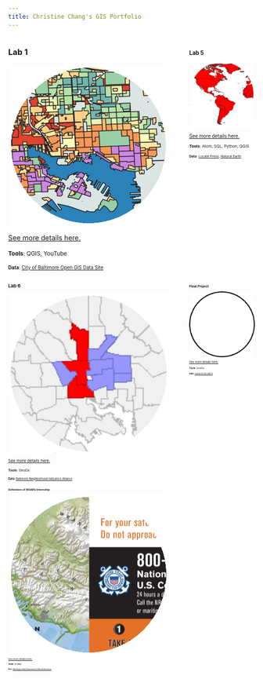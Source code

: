 ```yaml
---
title: Christine Chang's GIS Portfolio
---
```

<!--This is the first row of projects -->
<div style="display:table-row; width:100%; table-layout: fixed">
<div style="display: table-cell; width:370px; margin-right:3px" markdown="1">

### Lab 1

![It's Fine Alt Text](lab1/lab1_teaser1.png)

[See more details here.](https://chricha1.github.io/lab1/lab1.html)

<small>__Tools__: QGIS, YouTube
  
<small>__Data__: 
[City of Baltimore Open GIS Data Site](http://gis-baltimore.opendata.arcgis.com/)

</div>

<div style="display: table-cell; width:370px" markdown="1">

### Lab 5

![It's Fine Alt Text](lab5/lab5_teaser.png)

[See more details here.](https://chricha1.github.io/lab5/lab5.html)

<small>__Tools__: Atom, SQL, Python, QGIS

<small>__Data__: [Locate Press](http://locatepress.com/ppg3/data_code), [Natural Earth](http://www.naturalearthdata.com/downloads/)

</div>
</div>
<!--This is the second row of projects -->
<div style="display:table-row; width:100%; table-layout: fixed">
<div style="display: table-cell; width:370px; margin-right:3px" markdown="1">

### Lab 6

![It's Fine Alt Text](lab6/lab6_teaser2.png)

[See more details here.](https://chricha1.github.io/lab6/lab6.html)

<small>__Tools__: GeoDa

<small>__Data__: 
[Baltimore Neighborhood Indicators Alliance](https://bniajfi.org/vital_signs/)

</div>

<div style="display: table-cell; width:370px" markdown="1">

### Final Project

![It's Fine Alt Text](finalproject/finalteaser.png)

[See more details here.](https://chricha1.github.io/finalproject/finalproject.html)

<small>__Tools__: GeoDa

<small>__Data__: [Global Forest Watch](https://gis-gfw.wri.org/arcgis/rest/services/forest_change/MapServer/1)

</div>
</div>
<!--This is the third row of projects -->
<div style="display:table-row; width:100%; table-layout: fixed">
<div style="display: table-cell; width:370px; margin-right:3px" markdown="1">

### Defenders of Wildlife Internship

![It's Fine Alt Text](Internship1/intern1_teaser.png)

[See more details here.](https://chricha1.github.io/Internship1/intern1.html)

<small>__Tools__: ArcMap

<small>__Data__:
[Washington State Department of Natural Resources](https://www.dnr.wa.gov/programs-and-services/aquatics/derelict-vessels/vessel-turn-program)
